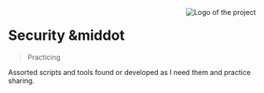 <img src="" alt="Logo of the project" align="right">

# Security &middot

> Practicing

Assorted scripts and tools found or developed as I need them and practice sharing.